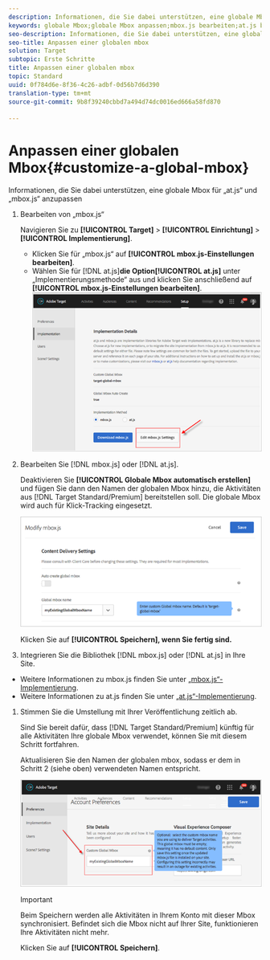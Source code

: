 ```yaml
---
description: Informationen, die Sie dabei unterstützen, eine globale Mbox für „at.js“ und „mbox.js“ anzupassen
keywords: globale Mbox;globale Mbox anpassen;mbox.js bearbeiten;at.js bearbeiten;at.js;mbox.js implementieren;at.js implementieren
seo-description: Informationen, die Sie dabei unterstützen, eine globale Mbox für „at.js“ und „mbox.js“ anzupassen
seo-title: Anpassen einer globalen mbox
solution: Target
subtopic: Erste Schritte
title: Anpassen einer globalen mbox
topic: Standard
uuid: 0f784d6e-8f36-4c26-adbf-0d56b7d6d390
translation-type: tm+mt
source-git-commit: 9b8f39240cbbd7a494d74dc0016ed666a58fd870

---
```



# Anpassen einer globalen Mbox{#customize-a-global-mbox}

Informationen, die Sie dabei unterstützen, eine globale Mbox für „at.js“ und „mbox.js“ anzupassen

1. Bearbeiten von „mbox.js“ 

   Navigieren Sie zu **[!UICONTROL Target]** &gt; **[!UICONTROL Einrichtung]** &gt; **[!UICONTROL Implementierung]**.

   * Klicken Sie für „mbox.js“ auf **[!UICONTROL mbox.js-Einstellungen bearbeiten]**.
   * Wählen Sie für [!DNL at.js]**die Option[!UICONTROL at.js]** unter „Implementierungsmethode“ aus und klicken Sie anschließend auf **[!UICONTROL mbox.js-Einstellungen bearbeiten]**.
   ![](assets/step-1-edit-mboxjs.png)

1. Bearbeiten Sie [!DNL mbox.js] oder [!DNL at.js].

   Deaktivieren Sie **[!UICONTROL Globale Mbox automatisch erstellen]** und fügen Sie dann den Namen der globalen Mbox hinzu, die Aktivitäten aus [!DNL Target Standard/Premium] bereitstellen soll. Die globale Mbox wird auch für Klick-Tracking eingesetzt.

   ![](assets/step-2-edit-mboxjs-or-atjs.png)

   Klicken Sie auf **[!UICONTROL Speichern], wenn Sie fertig sind.**
1. Integrieren Sie die Bibliothek [!DNL mbox.js] oder [!DNL at.js] in Ihre Site.

* Weitere Informationen zu mbox.js finden Sie unter [„mbox.js“-Implementierung](../../../../c-implementing-target/c-implementing-target-for-client-side-web/t-mbox-download/mbox-download.md#task_4EAE26BB84FD4E1D858F411AEDF4B420).
* Weitere Informationen zu at.js finden Sie unter [„at.js“-Implementierung](../../../../c-implementing-target/c-implementing-target-for-client-side-web/t-mbox-download/c-target-atjs-implementation/target-atjs-implementation.md#concept_8AC8D169E02944B1A547A0CAD97EAC17).

1. Stimmen Sie die Umstellung mit Ihrer Veröffentlichung zeitlich ab.

   Sind Sie bereit dafür, dass [!DNL Target Standard/Premium] künftig für alle Aktivitäten Ihre globale Mbox verwendet, können Sie mit diesem Schritt fortfahren.

   Aktualisieren Sie den Namen der globalen mbox, sodass er dem in Schritt 2 (siehe oben) verwendeten Namen entspricht.

   ![](assets/step-4-time-the-transition-with-your-release.png)

   >[!IMPORTANT]
   >
   >Beim Speichern werden alle Aktivitäten in Ihrem Konto mit dieser Mbox synchronisiert. Befindet sich die Mbox nicht auf Ihrer Site, funktionieren Ihre Aktivitäten nicht mehr.

   Klicken Sie auf **[!UICONTROL Speichern]**.
